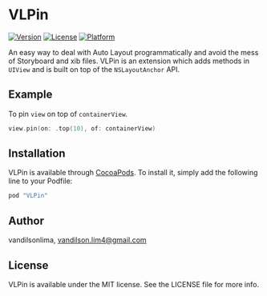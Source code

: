 # VLPin

[![Version](https://img.shields.io/cocoapods/v/VLPin.svg?style=flat)](http://cocoapods.org/pods/VLPin)
[![License](https://img.shields.io/cocoapods/l/VLPin.svg?style=flat)](http://cocoapods.org/pods/VLPin)
[![Platform](https://img.shields.io/cocoapods/p/VLPin.svg?style=flat)](http://cocoapods.org/pods/VLPin)

An easy way to deal with Auto Layout programmatically and avoid the mess of Storyboard and xib files.
VLPin is an extension which adds methods in `UIView` and is built on top of the `NSLayoutAnchor` API.

## Example

To pin `view` on top of `containerView`.
```swift
view.pin(on: .top(10), of: containerView)
```

## Installation

VLPin is available through [CocoaPods](http://cocoapods.org). To install
it, simply add the following line to your Podfile:

```ruby
pod "VLPin"
```

## Author

vandilsonlima, vandilson.lim4@gmail.com

## License

VLPin is available under the MIT license. See the LICENSE file for more info.
